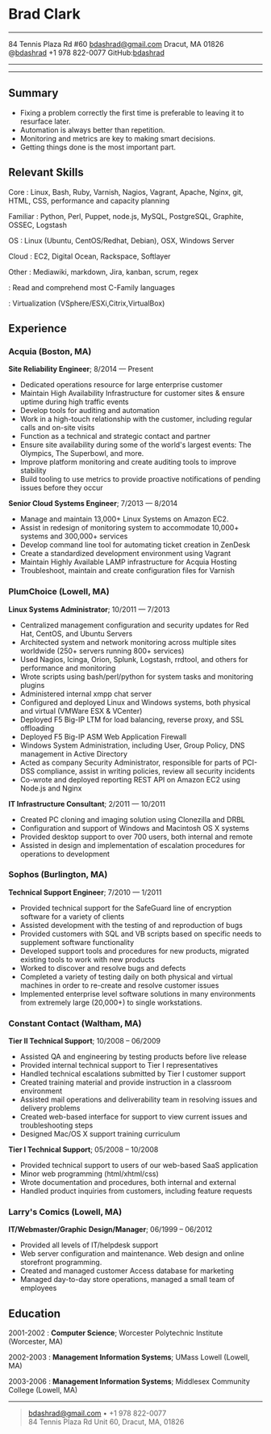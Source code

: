 Brad Clark
==========

-----------------------           ----------------------------------------------
84 Tennis Plaza Rd #60                                      <bdashrad@gmail.com>
Dracut, MA 01826                        @[bdashrad](http://twitter.com/bdashrad) 
+1 978 822-0077                    GitHub:[bdashrad](http://github.com/bdashrad)
-----------------------           ----------------------------------------------

---

Summary
-------
* Fixing a problem correctly the first time is preferable to leaving it to
  resurface later.
* Automation is always better than repetition.
* Monitoring and metrics are key to making smart decisions.
* Getting things done is the most important part.

Relevant Skills
---------------

Core
:   Linux, Bash, Ruby, Varnish, Nagios, Vagrant, Apache, Nginx, git, HTML, CSS,
    performance and capacity planning

Familiar
:   Python, Perl, Puppet, node.js, MySQL, PostgreSQL, Graphite, OSSEC, Logstash

OS
:   Linux (Ubuntu, CentOS/Redhat, Debian), OSX, Windows Server

Cloud
:   EC2, Digital Ocean, Rackspace, Softlayer



Other
:   Mediawiki, markdown, Jira, kanban, scrum, regex

:   Read and comprehend most C-Family languages

:   Virtualization (VSphere/ESXi,Citrix,VirtualBox)

Experience
----------

### Acquia (Boston, MA)
**Site Reliability Engineer**; 8/2014 — Present

  * Dedicated operations resource for large enterprise customer
  * Maintain High Availability Infrastructure for customer sites & ensure uptime
    during high traffic events
  * Develop tools for auditing and automation
  * Work in a high-touch relationship with the customer, including regular calls
    and on-site visits
  * Function as a technical and strategic contact and partner
  * Ensure site availability during some of the world's largest events: The
     Olympics, The Superbowl, and more.
  * Improve platform monitoring and create auditing tools to improve stability
  * Build tooling to use metrics to provide proactive notifications of pending
    issues before they occur

**Senior Cloud Systems Engineer**; 7/2013 — 8/2014

  * Manage and maintain 13,000+ Linux Systems on Amazon EC2.
  * Assist in redesign of monitoring system to accommodate 10,000+ systems and
    300,000+ services
  * Develop command line tool for automating ticket creation in ZenDesk
  * Create a standardized development environment using Vagrant
  * Maintain Highly Available LAMP infrastructure for Acquia Hosting
  * Troubleshoot, maintain and create configuration files for Varnish

### PlumChoice (Lowell, MA)
**Linux Systems Administrator**; 10/2011 — 7/2013

  * Centralized management configuration and security updates for Red Hat,
    CentOS, and Ubuntu Servers
  * Architected system and network monitoring across multiple sites worldwide
    (250+ servers running 800+ services)
  * Used Nagios, Icinga, Orion, Splunk, Logstash, rrdtool, and others for
    performance and monitoring
  * Wrote scripts using bash/perl/python for system tasks and monitoring plugins
  * Administered internal xmpp chat server
  * Configured and deployed Linux and Windows systems, both physical and
    virtual (VMWare ESX & VCenter)
  * Deployed F5 Big-IP LTM for load balancing, reverse proxy, and SSL offloading
  * Deployed F5 Big-IP ASM Web Application Firewall
  * Windows System Administration, including User, Group Policy, DNS management
    in Active Directory
  * Acted as company Security Administrator, responsible for parts of PCI-DSS
    compliance, assist in writing policies, review all security incidents
  * Co-wrote and deployed reporting REST API on Amazon EC2 using Node.js and
    Nginx

**IT Infrastructure Consultant**; 2/2011 — 10/2011

  * Created PC cloning and imaging solution using Clonezilla and DRBL
  * Configuration and support of Windows and Macintosh OS X systems
  * Provided desktop support to over 700 users, both internal and remote
  * Assisted in design and implementation of escalation procedures for
    operations to development

### Sophos (Burlington, MA)
**Technical Support Engineer**; 7/2010 — 1/2011

  * Provided technical support for the SafeGuard line of encryption software for
    a variety of clients
  * Assisted development with the testing of and reproduction of bugs
  * Provided customers with SQL and VB scripts based on specific needs to
    supplement software functionality
  * Developed support tools and procedures for new products, migrated existing
    tools to work with new products
  * Worked to discover and resolve bugs and defects
  * Completed a variety of testing daily on both physical and virtual machines
    in order to re-create and resolve customer issues
  * Implemented enterprise level software solutions in many environments from
    extremely large (20,000+) to single workstations.


### Constant Contact (Waltham, MA)
**Tier II Technical Support**; 10/2008 – 06/2009

  * Assisted QA and engineering by testing products before live release
  * Provided internal technical support to Tier I representatives
  * Handled technical escalations submitted by Tier I customer support
  * Created training material and provide instruction in a classroom environment
  * Assisted mail operations and deliverability team in resolving issues and
    delivery problems
  * Created web-based interface for support to view current issues and
    troubleshooting steps
  * Designed Mac/OS X support training curriculum

**Tier I Technical Support**; 05/2008 – 10/2008

  * Provided technical support to users of our web-based SaaS application
  * Minor web programming (html/xhtml/css)
  * Wrote documentation and procedures, both internal and external
  * Handled product inquiries from customers, including feature requests

### Larry's Comics (Lowell, MA)
**IT/Webmaster/Graphic Design/Manager**; 06/1999 – 06/2012

  * Provided all levels of IT/helpdesk support
  * Web server configuration and maintenance. Web design and online storefront
    programming.
  * Created and managed customer Access database for marketing
  * Managed day-to-day store operations, managed a small team of employees


Education
---------

2001-2002
:   **Computer Science**; Worcester Polytechnic Institute (Worcester, MA)

2002-2003
:   **Management Information Systems**; UMass Lowell (Lowell, MA)

2003-2006
:   **Management Information Systems**; Middlesex Community College (Lowell, MA)

----

> <bdashrad@gmail.com> • +1 978 822-0077 \
> 84 Tennis Plaza Rd Unit 60, Dracut, MA, 01826
